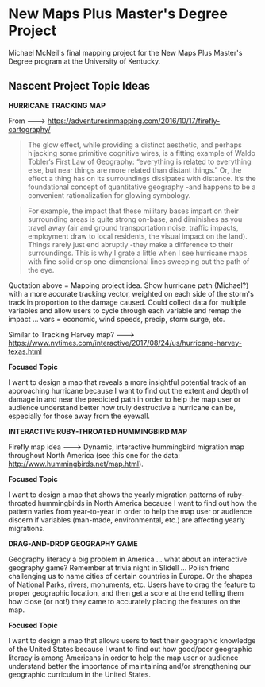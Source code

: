 # New Maps Plus Master's Degree Project
Michael McNeil's final mapping project for the New Maps Plus Master's Degree program at the University of Kentucky.

## Nascent Project Topic Ideas

**HURRICANE TRACKING MAP**

From ---> https://adventuresinmapping.com/2016/10/17/firefly-cartography/

> The glow effect, while providing a distinct aesthetic, and perhaps hijacking some primitive cognitive wires, is a fitting example of Waldo Tobler‘s First Law of Geography: “everything is related to everything else, but near things are more related than distant things.” Or, the effect a thing has on its surroundings dissipates with distance. It’s the foundational concept of quantitative geography -and happens to be a convenient rationalization for glowing symbology.

> For example, the impact that these military bases impart on their surrounding areas is quite strong on-base, and diminishes as you travel away (air and ground transportation noise, traffic impacts, employment draw to local residents, the visual impact on the land). Things rarely just end abruptly -they make a difference to their surroundings. This is why I grate a little when I see hurricane maps with fine solid crisp one-dimensional lines sweeping out the path of the eye.

Quotation above = Mapping project idea. Show hurricane path (Michael?) with a more accurate tracking vector, weighted on each side of the storm's track in proportion to the damage caused. Could collect data for multiple variables and allow users to cycle through each variable and remap the impact ... vars = economic, wind speeds, precip, storm surge, etc.

Similar to Tracking Harvey map? ---> https://www.nytimes.com/interactive/2017/08/24/us/hurricane-harvey-texas.html

**Focused Topic**

I want to design a map that reveals a more insightful potential track of an approaching hurricane because I want to find out the extent and depth of damage in and near the predicted path in order to help the map user or audience understand better how truly destructive a hurricane can be, especially for those away from the eyewall.

**INTERACTIVE RUBY-THROATED HUMMINGBIRD MAP**

Firefly map idea ---> Dynamic, interactive hummingbird migration map throughout North America (see this one for the data: http://www.hummingbirds.net/map.html).

**Focused Topic**

I want to design a map that shows the yearly migration patterns of ruby-throated hummingbirds in North America because I want to find out how the pattern varies from year-to-year in order to help the map user or audience discern if variables (man-made, environmental, etc.) are affecting yearly migrations.

**DRAG-AND-DROP GEOGRAPHY GAME**

Geography literacy a big problem in America ... what about an interactive geography game? Remember at trivia night in Slidell ... Polish friend challenging us to name cities of certain countries in Europe. Or the shapes of National Parks, rivers, monuments, etc. Users have to drag the feature to proper geographic location, and then get a score at the end telling them how close (or not!) they came to accurately placing the features on the map.

**Focused Topic**

I want to design a map that allows users to test their geographic knowledge of the United States because I want to find out how good/poor geographic literacy is among Americans in order to help the map user or audience understand better the importance of maintaining and/or strengthening our geographic curriculum in the United States.
